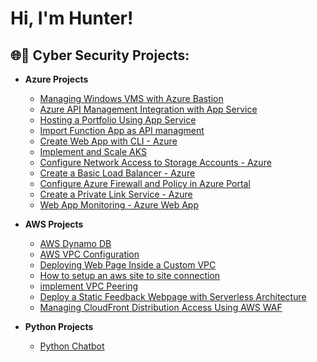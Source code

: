 <h1>Hi, I'm Hunter! 

<h2>🌐🔐 Cyber Security Projects:</h2>

- <b>Azure Projects</b>
  - [Managing Windows VMS with Azure Bastion](https://github.com/Hunter102002/Azure-Bastion-)
  - [Azure API Management Integration with App Service](https://github.com/Hunter102002/Azure-APIM-Integration-with-App-Service)
  - [Hosting a Portfolio Using App Service](https://github.com/Hunter102002/Hosting-a-Portfolio-using-Azure-App-Service)
  - [Import Function App as API managment](https://github.com/Hunter102002/Import-function-app-as-api-managment)
  - [Create Web App with CLI - Azure](https://github.com/Hunter102002/Create-Web-App-Azure-CLI)
  - [Implement and Scale AKS](https://github.com/Hunter102002/Implement-and-scale-azure-Kubernetes)
  - [Configure Network Access to Storage Accounts - Azure](https://github.com/Hunter102002/Network-Access-to-storage-accounts)
  - [Create a Basic Load Balancer - Azure](https://github.com/Hunter102002/Create-basic-load-balancer)
  - [Configure Azure Firewall and Policy in Azure Portal](https://github.com/Hunter102002/Configure-Azure-Firewall-and-policy-using-Azure-Portal)
  - [Create a Private Link Service - Azure](https://github.com/Hunter102002/Create-Private-Link-Service/tree/main)
  - [Web App Monitoring - Azure Web App](https://github.com/Hunter102002/WebApp-Azure-Project)
    
 
- <b>AWS Projects</b>
  - [AWS Dynamo DB](https://github.com/Hunter102002/AWS-DynamoDB)
  - [AWS VPC Configuration](https://github.com/Hunter102002/VPC-AWS-Project)
  - [Deploying Web Page Inside a Custom VPC](https://github.com/Hunter102002/Deploying-a-web-page-inside-a-custom-VPC)
  - [How to setup an aws site to site connection](https://github.com/Hunter102002/How-to-setup-an-aws-site-to-site-connection)
  - [implement VPC Peering](https://github.com/Hunter102002/implement-VPC-Peering)
  - [Deploy a Static Feedback Webpage with Serverless Architecture](https://github.com/Hunter102002/Deploy-a-Static-Feedback-Webpage-with-100-Serverless-Architecture)
  - [Managing CloudFront Distribution Access Using AWS WAF](https://github.com/Hunter102002/block-and-unblock-access-with-WAF)
 

- <b>Python Projects</b>
  - [Python Chatbot](https://github.com/Hunter102002/Python-Finance-Tracker)

  




<!--
**joshmadakor1/joshmadakor1** is a ✨ _special_ ✨ repository because its `README.md` (this file) appears on your GitHub profile.

Here are some ideas to get you started:

- 🔭 I’m currently working on ...
- 🌱 I’m currently learning ...
- 👯 I’m looking to collaborate on ...
- 🤔 I’m looking for help with ...
- 💬 Ask me about ...
- 📫 How to reach me: ...
- 😄 Pronouns: ...
- ⚡ Fun fact: ...
-->
